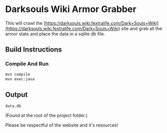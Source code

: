 # Darksouls Wiki Armor Grabber
This will crawl the [https://darksouls.wiki.fextralife.com/Dark+Souls+Wiki](https://darksouls.wiki.fextralife.com/Dark+Souls+Wiki) site and grab all the armor stats and place the data in a sqlite db file.

## Build Instructions

### Compile And Run
```bash
mvn compile
mvn exec:java
```

## Output
```
data.db
```
(Found at the root of the project folder.)



Please be respectful of the website and it's resources!
